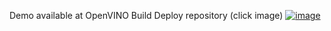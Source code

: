 Demo available at OpenVINO Build Deploy repository (click image)
[![image](https://github.com/user-attachments/assets/e6925e6b-0d81-41da-b9b0-c4f21f173681)](https://github.com/openvinotoolkit/openvino_build_deploy/tree/master/demos/hide_your_mess_behind_demo)
